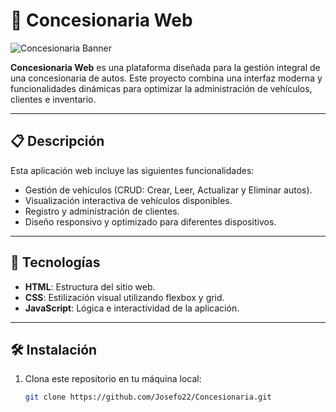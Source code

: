 # 🚗 Concesionaria Web

![Concesionaria Banner](https://media.giphy.com/media/YlSR8rPZZSRpmbPblN/giphy.gif)

**Concesionaria Web** es una plataforma diseñada para la gestión integral de una concesionaria de autos. Este proyecto combina una interfaz moderna y funcionalidades dinámicas para optimizar la administración de vehículos, clientes e inventario.

---

## 📋 Descripción

Esta aplicación web incluye las siguientes funcionalidades:
- Gestión de vehículos (CRUD: Crear, Leer, Actualizar y Eliminar autos).
- Visualización interactiva de vehículos disponibles.
- Registro y administración de clientes.
- Diseño responsivo y optimizado para diferentes dispositivos.

---

## 🚀 Tecnologías

- **HTML**: Estructura del sitio web.
- **CSS**: Estilización visual utilizando flexbox y grid.
- **JavaScript**: Lógica e interactividad de la aplicación.

---

## 🛠️ Instalación

1. Clona este repositorio en tu máquina local:
   ```bash
   git clone https://github.com/Josefo22/Concesionaria.git
